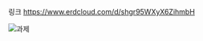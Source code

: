 링크 https://www.erdcloud.com/d/shgr95WXyX6ZihmbH

![과제](https://user-images.githubusercontent.com/121355994/212738590-674e704b-1126-42b1-9832-9acdba3e8a5e.JPG)